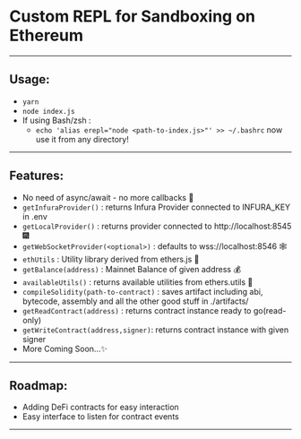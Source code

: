 # Custom REPL for Sandboxing on Ethereum
---
## Usage:
- `yarn`
- `node index.js`
- If using Bash/zsh :
  - `echo 'alias erepl="node <path-to-index.js>"' >> ~/.bashrc` now use it from any directory!
---
## Features:
- No need of async/await - no more callbacks 🎊
- `getInfuraProvider()` : returns Infura Provider connected to INFURA_KEY in .env
- `getLocalProvider()` : returns provider connected to http://localhost:8545 🎆
- `getWebSocketProvider(<optional>)` : defaults to wss://localhost:8546 🕸
- `ethUtils` : Utility library derived from ethers.js 👷
- `getBalance(address)` : Mainnet Balance of given address 💰
- `availableUtils()` : returns available utilities from ethers.utils 🎡
- `compileSolidity(path-to-contract)` : saves artifact including abi, bytecode, assembly and all the other good stuff in ./artifacts/
- `getReadContract(address)` : returns contract instance ready to go(read-only)
- `getWriteContract(address,signer)`: returns contract instance with given signer
- More Coming Soon...✨
---
## Roadmap:
- Adding DeFi contracts for easy interaction
- Easy interface to listen for contract events
---
